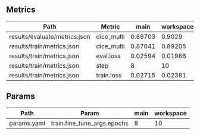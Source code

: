 ## Metrics
| Path                          | Metric     | main    | workspace   | Change   |
|-------------------------------|------------|---------|-------------|----------|
| results/evaluate/metrics.json | dice_multi | 0.89703 | 0.9029      | 0.00587  |
| results/train/metrics.json    | dice_multi | 0.87041 | 0.89205     | 0.02164  |
| results/train/metrics.json    | eval.loss  | 0.02594 | 0.01986     | -0.00608 |
| results/train/metrics.json    | step       | 8       | 10          | 2        |
| results/train/metrics.json    | train.loss | 0.02715 | 0.02381     | -0.00334 |

## Params
| Path        | Param                       | main   | workspace   |
|-------------|-----------------------------|--------|-------------|
| params.yaml | train.fine_tune_args.epochs | 8      | 10          |

